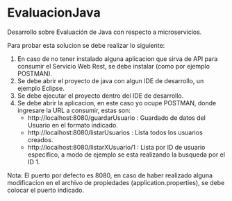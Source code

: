 # EvaluacionJava
Desarrollo sobre Evaluación de Java con respecto a microservicios.


Para probar esta solucion se debe realizar lo siguiente:

1) En caso de no tener instalado alguna aplicacion que sirva de API para consumir el Servicio Web Rest, se debe instalar (como por ejemplo POSTMAN).
2) Se debe abrir el proyecto de java con algun IDE de desarrollo, un ejemplo Eclipse.
3) Se debe ejecutar el proyecto dentro del IDE de desarrollo.
4) Se debe abrir la aplicacion, en este caso yo ocupe POSTMAN, donde ingresare la URL a consumir, estas son:
    - http://localhost:8080/guardarUsuario : Guardado de datos del Usuario en el formato indicado.
    - http://localhost:8080/listarUsuarios : Lista todos los usuarios creados.
    - http://localhost:8080/listarXUsuario/1 : Lista por ID de usuario especifico, a modo de ejemplo se esta realizando la busqueda por el ID 1.

Nota: El puerto por defecto es 8080, en caso de haber realizado alguna modificacion en el archivo de propiedades (application.properties), se debe colocar el puerto indicado.


